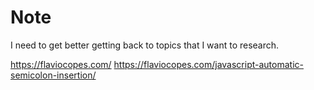 # Note
I need to get better getting back to topics that I want to research.

https://flaviocopes.com/
https://flaviocopes.com/javascript-automatic-semicolon-insertion/
